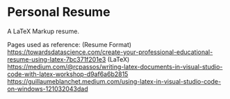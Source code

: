 # Personal Resume
A LaTeX Markup resume.

Pages used as reference:
(Resume Format)
https://towardsdatascience.com/create-your-professional-educational-resume-using-latex-7bc371f201e3
(LaTeX)
https://medium.com/@rcpassos/writing-latex-documents-in-visual-studio-code-with-latex-workshop-d9af6a6b2815
https://guillaumeblanchet.medium.com/using-latex-in-visual-studio-code-on-windows-121032043dad
